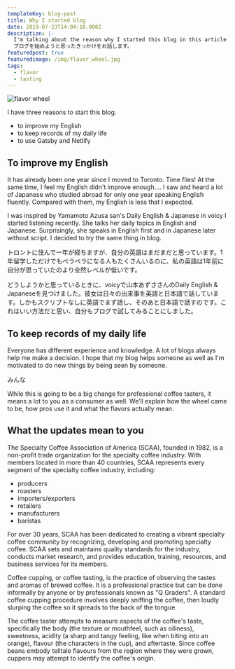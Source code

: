 ```yaml
---
templateKey: blog-post
title: Why I started blog
date: 2019-07-23T14:04:10.000Z
description: |-
  I'm talking about the reason why I started this blog in this article. 　　　　　　　　
  ブログを始めようと思ったきっかけをお話します。
featuredpost: true
featuredimage: /img/flavor_wheel.jpg
tags:
  - flavor
  - tasting
---
```

![flavor wheel](/img/flavor_wheel.jpg)

I have three reasons to start this blog.

* to improve my English
* to keep records of my daily life
* to use Gatsby and Netlify

## To improve my English

It has already been one year since I moved to Toronto. Time flies! At the same time, I feel my English didn't improve enough.... I saw and heard a lot of Japanese who studied abroad for only one year speaking English fluently. Compared with them, my English is less that I expected.

I was inspired by Yamamoto Azusa san's Daily English & Japanese in voicy I started listening recently. She talks her daily topics in English and Japanese. Surprisingly, she speaks in English first and in Japanese later without script. I decided to try the same thing in blog.

トロントに住んで一年が経ちますが、自分の英語はまだまだと思っています。1年留学しただけでもペラペラになる人もたくさんいるのに、私の英語は1年前に自分が思っていたのより全然レベルが低いです。

どうしようかと思っているときに、voicyで山本あずささんのDaily English & Japaneseを見つけました。彼女は日々の出来事を英語と日本語で話しています。しかもスクリプトなしに英語でまず話し、そのあと日本語で話すのです。これはいい方法だと思い、自分もブログで試してみることにしました。

## To keep records of my daily life

Everyone has different experience and knowledge. A lot of blogs always help me make a decision. I hope that my blog helps someone as well as I'm motivated to do new things by being seen by someone.

みんな

While this is going to be a big change for professional coffee tasters, it means a lot to you as a consumer as well. We’ll explain how the wheel came to be, how pros use it and what the flavors actually mean.

## What the updates mean to you

The Specialty Coffee Association of America (SCAA), founded in 1982, is a non-profit trade organization for the specialty coffee industry. With members located in more than 40 countries, SCAA represents every segment of the specialty coffee industry, including:

* producers
* roasters
* importers/exporters
* retailers
* manufacturers
* baristas

For over 30 years, SCAA has been dedicated to creating a vibrant specialty coffee community by recognizing, developing and promoting specialty coffee. SCAA sets and maintains quality standards for the industry, conducts market research, and provides education, training, resources, and business services for its members.

Coffee cupping, or coffee tasting, is the practice of observing the tastes and aromas of brewed coffee. It is a professional practice but can be done informally by anyone or by professionals known as "Q Graders". A standard coffee cupping procedure involves deeply sniffing the coffee, then loudly slurping the coffee so it spreads to the back of the tongue.

The coffee taster attempts to measure aspects of the coffee's taste, specifically the body (the texture or mouthfeel, such as oiliness), sweetness, acidity (a sharp and tangy feeling, like when biting into an orange), flavour (the characters in the cup), and aftertaste. Since coffee beans embody telltale flavours from the region where they were grown, cuppers may attempt to identify the coffee's origin.
